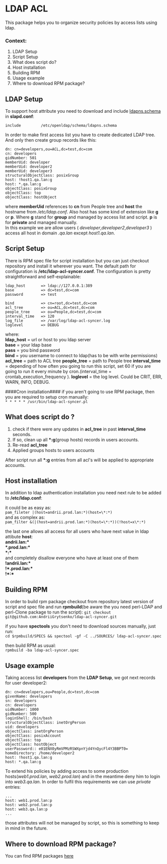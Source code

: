 LDAP ACL 
===

This package helps you to organize security policies by access lists using ldap. 

### Context:
1. LDAP Setup 
2. Script Setup
3. What does script do?
4. Host installation
5. Building RPM
6. Usage example
7. Where to download RPM package? 


LDAP Setup
---

To support host attribute you need to download and include [ldapns.schema](http://ftp.netbsd.org/pub/NetBSD/NetBSD-current/src/external/bsd/openldap/dist/contrib/slapd-modules/nssov/ldapns.schema) in **slapd.conf**: 

`include         /etc/openldap/schema/ldapns.schema`

In order to make first access list you have to create dedicated LDAP tree. And only then create group records like this:

```
dn: cn=developers,ou=ACL,dc=test,dc=com
cn: developers
gidNumber: 501
memberUid: developer
memberUid: developer2
memberUid: developer3
structuralObjectClass: posixGroup
host: !host1.qa.lan:g
host: *.qa.lan:g
objectClass: posixGroup
objectClass: top
objectClass: hostObject
```

where **memberUid** references to **cn** from People tree and **host** the hostname from */etc/ldap.conf*. Also host has some kind of extension like **g** or **p**. Where **g** stand for **group** and managed by access list and script. **p** is for **private** and managed manually.    
In this example we are allow users ( *developer*,*developer2*,*developer3* ) access all host in domain *.qa.lan* except *host1.qa.lan*.

Script Setup 
---

There is RPM spec file for script installation but you can just checkout repository and install it wherever you want. The default path for configuration is **/etc/ldap-acl-syncer.conf**. The configuration is pretty straightforward and self-explainable:

```
ldap_host       => ldap://127.0.0.1:389
base            => dc=test,dc=com
password        => test

bind            => cn=root,dc=test,dc=com
acl_tree        => ou=ACL,dc=test,dc=com
people_tree     => ou=People,dc=test,dc=com
interval_time   => 120
log_file        => /var/log/ldap-acl-syncer.log
loglevel        => DEBUG
```

where:   
**ldap_host** = url or host to you ldap server   
**base** = your ldap base   
**pass** = you bind password   
**bind** = you username to connect to ldap(has to be with write permissions)   
**acl_tree** = path to ACL tree 
**people_tree** = path to People tree
**interval_time** = depending of how often you going to run this script, set 60 if you are going to run it every minute by cron.(interval_time = crontab_execution_frequency ).
**loglevel** = the log level. Could be CRIT, ERR, WARN, INFO, DEBUG. 

####Cron installation####
if you aren't going to use RPM package, then you are required to setup cron manually:    
`* * * * * /usr/bin/ldap-acl-syncer.pl`

What does script do ?
----

1. check if there were any updates in **acl_tree** in past **interval_time** seconds.
2. If so, clean up all **\*:g**(group hosts) records in users accounts.
3. Re-read **acl_tree** 
4. Applied groups hosts to users accounts 

After script run all **\*:g** entries from all acl's will be applied to appropriate accounts. 

Host installation
---

In addition to ldap authentication installation you need next rule to be added to **/etc/ldap.conf**:   
   
it could be as easy as:   
`pam_fileter |(host=andrii.prod.lan:*)(host=\*:*)`   
and as complex as:    
`pam_filter &(|(host=andrii.prod.lan:*)(host=\*:*))(!host=x\*:*)`


the last one allows all access for all users who have next value in ldap attibute **host**:   
**andrii.lan:\***   
**\*.prod.lan:\***   
**\*:\***   
and completely disallow everyone who have at least one of them    
**!andrii.lan:\***   
**!\*.prod.lan:\***   
**!\*:\***

Building RPM
----
In order to build rpm package checkout from repository latest version of script and spec file and run **rpmbuild**(be aware the you need perl-LDAP and perl-Clone package to run the script):
`git checkout git@github.com:AndriiGrytsenko/ldap-acl-syncer.git`

if you have **spectools** you don't need to download sources manually, just run:    
`cd $rpmbuild/SPECS && spectool -gf -C ../SOURCES/ ldap-acl-syncer.spec`

then build RPM as usual:    
`rpmbuild -ba ldap-acl-syncer.spec`



Usage example
----

Taking access list **developers** from the **LDAP Setup**, we got next records for user developer2:
```
dn: cn=developers,ou=People,dc=test,dc=com
givenName: developers
sn: developers
cn: developers
uidNumber: 1000
gidNumber: 500
loginShell: /bin/bash
structuralObjectClass: inetOrgPerson
uid: developers
objectClass: inetOrgPerson
objectClass: posixAccount
objectClass: top
objectClass: hostObject
userPassword:: e01ENX0yRmVPMzRSWXpnYjd4YnQycFl4Y3BBPT0=
homeDirectory: /home/developer2
host: !host1.qa.lan:g
host: *.qa.lan:g
```
To extend his policies by adding access to some production hosts(*web1.prod.lan*, *web2.prod.lan*) and in the meantime deny him to login into *web3.qa.lan*. In order to fulfil this requirements we can use *private* entries:

```
...
host: web1.prod.lan:p
host: web2.prod.lan:p
host: web3.qa.lan:p
...
```
those attributes will not be managed by script, so this is something to keep in mind in the future. 

 
Where to download RPM package? 
----
You can find RPM packages [here](http://andriigrytsenko.net/repo/ldap-acl-syncer/)
